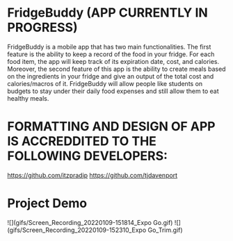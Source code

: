 # FridgeBuddy (APP CURRENTLY IN PROGRESS)
FridgeBuddy is a mobile app that has two main functionalities. The first feature is the ability to keep a record of the food in your fridge. For each food item, the app will keep track of its expiration date, cost, and calories. Moreover, the second feature of this app is the ability to create meals based on the ingredients in your fridge and give an output of the total cost and calories/macros of it. FridgeBuddy will allow people like students on budgets to stay under their daily food expenses and still allow them to eat healthy meals.





# FORMATTING AND DESIGN OF APP IS ACCREDDITED TO THE FOLLOWING DEVELOPERS:
https://github.com/itzpradip
https://github.com/tjdavenport

# Project Demo
![](gifs/Screen_Recording_20220109-151814_Expo Go.gif)
![](gifs/Screen_Recording_20220109-152310_Expo Go_Trim.gif)


